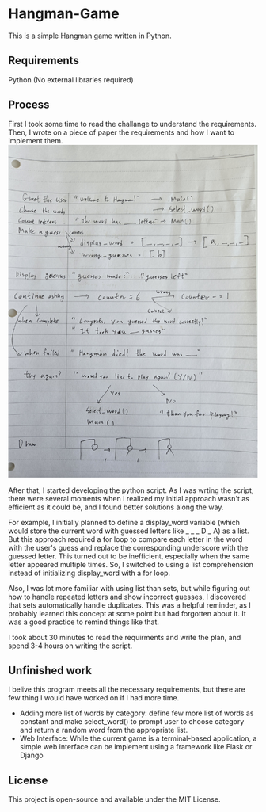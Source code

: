 # Hangman-Game
This is a simple Hangman game written in Python.

## Requirements
Python (No external libraries required)

## Process
First I took some time to read the challange to understand the requirements.
Then, I wrote on a piece of paper the requirements and how I want to implement them.
![Hangman Game](image/1.jpg)

After that, I started developing the python script.
As I was wrting the script, there were several moments when I realized my initial approach wasn't as efficient as it could be, and I found better solutions along the way.

For example, I initially planned to define a display_word variable (which would store the current word with guessed letters like _ _ _ D _ A) as a list. But this approach required a for loop to compare each letter in the word with the user's guess and replace the corresponding underscore with the guessed letter. This turned out to be inefficient, especially when the same letter appeared multiple times. So, I switched to using a list comprehension instead of initializing display_word with a for loop.

Also, I was lot more familiar with using list than sets, but while figuring out how to handle repeated letters and show incorrect guesses, I discovered that sets automatically handle duplicates. This was a helpful reminder, as I probably learned this concept at some point but had forgotten about it. It was a good practice to remind things like that.

I took about 30 minutes to read the requirments and write the plan, and spend 3-4 hours on writing the script.

## Unfinished work
I belive this program meets all the necessary requirements, but there are few thing I would have worked on if I had more time.

- Adding more list of words by category: define few more list of words as constant and make select_word() to prompt user to choose category and return a random word from the appropriate list.
- Web Interface: While the current game is a terminal-based application, a simple web interface can be implement using a framework like Flask or Django

## License
This project is open-source and available under the MIT License.